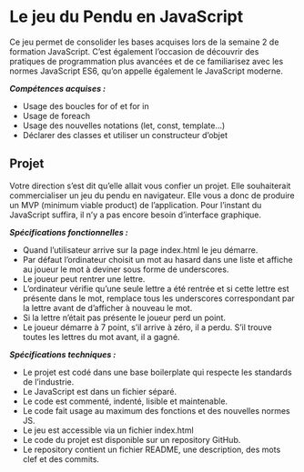 # Le jeu du Pendu en JavaScript

Ce jeu permet de consolider les bases acquises lors de la semaine 2 de formation JavaScript.  C’est également l’occasion de découvrir des pratiques de programmation plus avancées et de ce familiarisez avec les normes JavaScript ES6, qu’on appelle également le JavaScript moderne. 

***Compétences acquises :***

 - Usage des boucles for of et for in
 - Usage de foreach
 - Usage des nouvelles notations (let, const, template...)
 - Déclarer des classes et utiliser un constructeur d’objet

## Projet

Votre direction s’est dit qu’elle allait vous confier un projet. Elle souhaiterait commercialiser un jeu du pendu en navigateur. Elle vous a donc de produire un MVP (minimum viable product) de l’application. Pour l’instant du JavaScript suffira, il n’y a pas encore besoin d’interface graphique.

***Spécifications fonctionnelles :***

- Quand l’utilisateur arrive sur la page index.html le jeu démarre.
- Par défaut l’ordinateur choisit un mot au hasard dans une liste et affiche au joueur le mot à deviner sous forme de underscores.
- Le joueur peut rentrer une lettre.
- L’ordinateur vérifie qu’une seule lettre a été rentrée et si cette lettre est présente dans le mot, remplace tous les underscores correspondant par la lettre avant de d’afficher à nouveau le mot.
- Si la lettre n’était pas présente le joueur perd un point.
- Le joueur démarre à 7 point, s’il arrive à zéro, il a perdu. S’il trouve toutes les lettres du mot avant, il a gagné.

***Spécifications techniques :***

- Le projet est codé dans une base boilerplate qui respecte les standards de l’industrie.
- Le JavaScript est dans un fichier séparé.
- Le code est commenté, indenté, lisible et maintenable.
- Le code fait usage au maximum des fonctions et des nouvelles normes JS.
- Le jeu est accessible via un fichier index.html
- Le code du projet est disponible sur un repository GitHub.
- Le repository contient un fichier README, une description, des mots clef et des commits.
